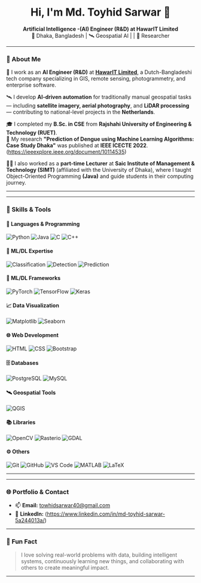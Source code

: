 <h1 align="center">Hi, I'm Md. Toyhid Sarwar 👋</h1>

<p align="center">
  <strong>Artificial Intelligence -(AI) Engineer (R&D) at HawarIT Limited</strong><br>
  📍 Dhaka, Bangladesh | 🛰️ Geospatial AI | | 🤖 Researcher
</p>

---

### 🧠 About Me

🔬 I work as an **AI Engineer (R&D)** at [**HawarIT Limited**](https://www.hawarit.com/), a Dutch-Bangladeshi tech company specializing in GIS, remote sensing, photogrammetry, and enterprise software.

🛰️ I develop **AI-driven automation** for traditionally manual geospatial tasks — including **satellite imagery, aerial photography**, and **LiDAR processing** — contributing to national-level projects in the **Netherlands**.

🎓 I completed my **B.Sc. in CSE** from **Rajshahi University of Engineering & Technology (RUET)**.  
📄 My research **"Prediction of Dengue using Machine Learning Algorithms: Case Study Dhaka"** was published at **IEEE ICECTE 2022**.(https://ieeexplore.ieee.org/document/10114535)

👨‍🏫 I also worked as a **part-time Lecturer** at **Saic Institute of Management & Technology (SIMT)** (affiliated with the University of Dhaka), where I taught Object-Oriented Programming **(Java)** and guide students in their computing journey.

---

---

### 🧰 Skills & Tools

#### 🚀 Languages & Programming
![Python](https://img.shields.io/badge/-Python-3776AB?logo=python&logoColor=white&style=for-the-badge)
![Java](https://img.shields.io/badge/-Java-007396?logo=java&logoColor=white&style=for-the-badge)
![C](https://img.shields.io/badge/-C-00599C?logo=c&logoColor=white&style=for-the-badge)
![C++](https://img.shields.io/badge/-C++-00599C?logo=c%2B%2B&logoColor=white&style=for-the-badge)

#### 🧠 ML/DL Expertise

![Classification](https://img.shields.io/badge/-Classification-3776AB?style=for-the-badge&logo=target)
![Detection](https://img.shields.io/badge/-Detection-FF5733?style=for-the-badge&logo=search)
![Prediction](https://img.shields.io/badge/-Prediction-28A745?style=for-the-badge&logo=chart-line)


#### 🔧 ML/DL Frameworks
![PyTorch](https://img.shields.io/badge/-PyTorch-EE4C2C?logo=pytorch&logoColor=white&style=for-the-badge)
![TensorFlow](https://img.shields.io/badge/-TensorFlow-FF6F00?logo=tensorflow&logoColor=white&style=for-the-badge)
![Keras](https://img.shields.io/badge/-Keras-D00000?logo=keras&logoColor=white&style=for-the-badge)


#### 📈 Data Visualization
![Matplotlib](https://img.shields.io/badge/-Matplotlib-11557C?logo=matplotlib&logoColor=white&style=for-the-badge)
![Seaborn](https://img.shields.io/badge/-Seaborn-4B8BBE?style=for-the-badge&logo=python&logoColor=white)

#### 🌐 Web Development

![HTML](https://img.shields.io/badge/-HTML5-E34F26?style=for-the-badge&logo=html5&logoColor=white)
![CSS](https://img.shields.io/badge/-CSS3-1572B6?style=for-the-badge&logo=css3&logoColor=white)
![Bootstrap](https://img.shields.io/badge/-Bootstrap-563D7C?style=for-the-badge&logo=bootstrap&logoColor=white)

#### 🗄️ Databases

![PostgreSQL](https://img.shields.io/badge/-PostgreSQL-336791?style=for-the-badge&logo=postgresql&logoColor=white)
![MySQL](https://img.shields.io/badge/-MySQL-4479A1?style=for-the-badge&logo=mysql&logoColor=white)

#### 🛰️ Geospatial Tools
![QGIS](https://img.shields.io/badge/-QGIS-589632?logo=qgis&logoColor=white&style=for-the-badge)

#### 📚 Libraries
![OpenCV](https://img.shields.io/badge/-OpenCV-5C3EE8?logo=opencv&logoColor=white&style=for-the-badge)
![Rasterio](https://img.shields.io/badge/-Rasterio-8B0000?style=for-the-badge&logo=python&logoColor=white)
![GDAL](https://img.shields.io/badge/-GDAL-FFB300?style=for-the-badge&logo=python&logoColor=black)

#### ⚙️ Others
![Git](https://img.shields.io/badge/-Git-F05032?logo=git&logoColor=white&style=for-the-badge)
![GitHub](https://img.shields.io/badge/-GitHub-181717?logo=github&logoColor=white&style=for-the-badge)
![VS Code](https://img.shields.io/badge/-VS%20Code-007ACC?logo=visualstudiocode&logoColor=white&style=for-the-badge)
![MATLAB](https://img.shields.io/badge/-MATLAB-0076A8?logo=mathworks&logoColor=white&style=for-the-badge)
![LaTeX](https://img.shields.io/badge/-LaTeX-008080?logo=latex&logoColor=white&style=for-the-badge)

---
---

### 🌐 Portfolio & Contact

- 📫 **Email:** towhidsarwar40@gmail.com
- 💼 **LinkedIn:** (https://www.linkedin.com/in/md-toyhid-sarwar-5a244013a/)

---

### 💬 Fun Fact

> I love solving real-world problems with data, building intelligent systems, continuously learning new things, and collaborating with others to create meaningful impact.

---
